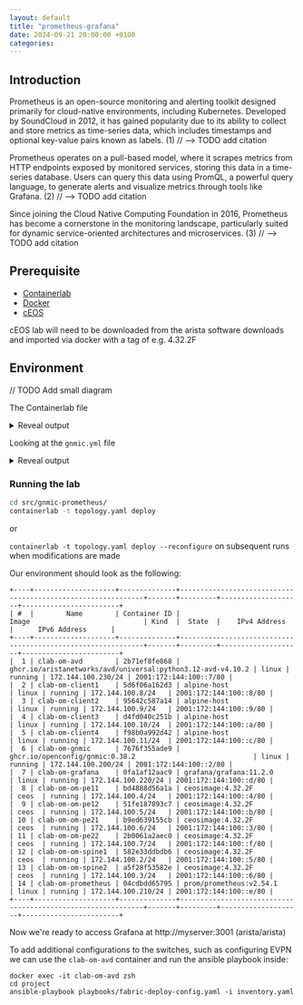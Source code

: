 ```yaml
---
layout: default
title: "prometheus-grafana"
date: 2024-09-21 20:00:00 +0100
categories:
---
```


## Introduction

Prometheus is an open-source monitoring and alerting toolkit designed primarily for cloud-native environments, including Kubernetes. Developed by SoundCloud in 2012, it has gained popularity due to its ability to collect and store metrics as time-series data, which includes timestamps and optional key-value pairs known as labels. (1) // --> TODO add citation

Prometheus operates on a pull-based model, where it scrapes metrics from HTTP endpoints exposed by monitored services, storing this data in a time-series database. Users can query this data using PromQL, a powerful query language, to generate alerts and visualize metrics through tools like Grafana. (2) // --> TODO add citation

Since joining the Cloud Native Computing Foundation in 2016, Prometheus has become a cornerstone in the monitoring landscape, particularly suited for dynamic service-oriented architectures and microservices. (3) // --> TODO add citation

## Prerequisite

- [Containerlab](https://containerlab.dev/)
- [Docker](https://www.docker.com/)
- [cEOS](https://containerlab.dev/manual/kinds/ceos/)

cEOS lab will need to be downloaded from the arista software downloads
and imported via docker with a tag of e.g. 4.32.2F

## Environment

// TODO Add  small diagram

The Containerlab file

<details><summary>Reveal output</summary>
<p>

```yaml
--8<-- "src/gnmic-prometheus/topology.yaml"
```

</p>
</details>

Looking at the `gnmic.yml` file

<details><summary>Reveal output</summary>
<p>

```bash
--8<-- "src/gnmic-prometheus/gnmic.yml"
```

We can see that we're going to use `gnmic` to subscribe to several OpenConfig and EOS native paths and write the data into
Prometheus either in their raw states or modifying them with [processors](https://gnmic.openconfig.net/user_guide/event_processors/intro/), which
are needed due to Prometheus only accepting numerical values.

</p>
</details>

### Running the lab

```bash
cd src/gnmic-prometheus/
containerlab -t topology.yaml deploy
```

or

`containerlab -t topology.yaml deploy --reconfigure` on subsequent runs when modifications are made

Our environment should look as the following:

```
+----+--------------------+--------------+-------------------------------------------------------------+-------+---------+--------------------+------------------------+
| #  |        Name        | Container ID |                            Image                            | Kind  |  State  |    IPv4 Address    |      IPv6 Address      |
+----+--------------------+--------------+-------------------------------------------------------------+-------+---------+--------------------+------------------------+
|  1 | clab-om-avd        | 2b71ef8fe868 | ghcr.io/aristanetworks/avd/universal:python3.12-avd-v4.10.2 | linux | running | 172.144.100.230/24 | 2001:172:144:100::7/80 |
|  2 | clab-om-client1    | 5d6f06a162d3 | alpine-host                                                 | linux | running | 172.144.100.8/24   | 2001:172:144:100::8/80 |
|  3 | clab-om-client2    | 95642c587a14 | alpine-host                                                 | linux | running | 172.144.100.9/24   | 2001:172:144:100::9/80 |
|  4 | clab-om-client3    | d4fd040c251b | alpine-host                                                 | linux | running | 172.144.100.10/24  | 2001:172:144:100::a/80 |
|  5 | clab-om-client4    | f98b0a992d42 | alpine-host                                                 | linux | running | 172.144.100.11/24  | 2001:172:144:100::c/80 |
|  6 | clab-om-gnmic      | 7676f355ade9 | ghcr.io/openconfig/gnmic:0.38.2                             | linux | running | 172.144.100.200/24 | 2001:172:144:100::2/80 |
|  7 | clab-om-grafana    | 0fa1af12aac9 | grafana/grafana:11.2.0                                      | linux | running | 172.144.100.220/24 | 2001:172:144:100::d/80 |
|  8 | clab-om-om-pe11    | bd4888d56a1a | ceosimage:4.32.2F                                           | ceos  | running | 172.144.100.4/24   | 2001:172:144:100::4/80 |
|  9 | clab-om-om-pe12    | 51fe187893c7 | ceosimage:4.32.2F                                           | ceos  | running | 172.144.100.5/24   | 2001:172:144:100::b/80 |
| 10 | clab-om-om-pe21    | b9ed639155cb | ceosimage:4.32.2F                                           | ceos  | running | 172.144.100.6/24   | 2001:172:144:100::3/80 |
| 11 | clab-om-om-pe22    | 2b0061a2aec0 | ceosimage:4.32.2F                                           | ceos  | running | 172.144.100.7/24   | 2001:172:144:100::f/80 |
| 12 | clab-om-om-spine1  | 582e33ddbdb6 | ceosimage:4.32.2F                                           | ceos  | running | 172.144.100.2/24   | 2001:172:144:100::5/80 |
| 13 | clab-om-om-spine2  | a5f28f53582e | ceosimage:4.32.2F                                           | ceos  | running | 172.144.100.3/24   | 2001:172:144:100::6/80 |
| 14 | clab-om-prometheus | 04cdbdd65795 | prom/prometheus:v2.54.1                                     | linux | running | 172.144.100.210/24 | 2001:172:144:100::e/80 |
+----+--------------------+--------------+-------------------------------------------------------------+-------+---------+--------------------+------------------------+
```

Now we're ready to access Grafana at http://myserver:3001 (arista/arista)

To add additional configurations to the switches, such as configuring EVPN we can use the `clab-om-avd` container and run the ansible playbook inside:

```
docker exec -it clab-om-avd zsh
cd project
ansible-playbook playbooks/fabric-deploy-config.yaml -i inventory.yaml
```
